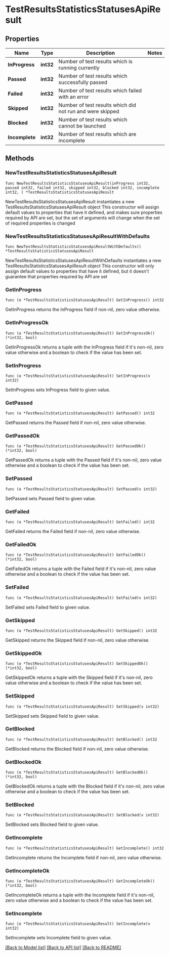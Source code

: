# TestResultsStatisticsStatusesApiResult

## Properties

Name | Type | Description | Notes
------------ | ------------- | ------------- | -------------
**InProgress** | **int32** | Number of test results which is running currently | 
**Passed** | **int32** | Number of test results which successfully passed | 
**Failed** | **int32** | Number of test results which failed with an error | 
**Skipped** | **int32** | Number of test results which did not run and were skipped | 
**Blocked** | **int32** | Number of test results which cannot be launched | 
**Incomplete** | **int32** | Number of test results which are incomplete | 

## Methods

### NewTestResultsStatisticsStatusesApiResult

`func NewTestResultsStatisticsStatusesApiResult(inProgress int32, passed int32, failed int32, skipped int32, blocked int32, incomplete int32, ) *TestResultsStatisticsStatusesApiResult`

NewTestResultsStatisticsStatusesApiResult instantiates a new TestResultsStatisticsStatusesApiResult object
This constructor will assign default values to properties that have it defined,
and makes sure properties required by API are set, but the set of arguments
will change when the set of required properties is changed

### NewTestResultsStatisticsStatusesApiResultWithDefaults

`func NewTestResultsStatisticsStatusesApiResultWithDefaults() *TestResultsStatisticsStatusesApiResult`

NewTestResultsStatisticsStatusesApiResultWithDefaults instantiates a new TestResultsStatisticsStatusesApiResult object
This constructor will only assign default values to properties that have it defined,
but it doesn't guarantee that properties required by API are set

### GetInProgress

`func (o *TestResultsStatisticsStatusesApiResult) GetInProgress() int32`

GetInProgress returns the InProgress field if non-nil, zero value otherwise.

### GetInProgressOk

`func (o *TestResultsStatisticsStatusesApiResult) GetInProgressOk() (*int32, bool)`

GetInProgressOk returns a tuple with the InProgress field if it's non-nil, zero value otherwise
and a boolean to check if the value has been set.

### SetInProgress

`func (o *TestResultsStatisticsStatusesApiResult) SetInProgress(v int32)`

SetInProgress sets InProgress field to given value.


### GetPassed

`func (o *TestResultsStatisticsStatusesApiResult) GetPassed() int32`

GetPassed returns the Passed field if non-nil, zero value otherwise.

### GetPassedOk

`func (o *TestResultsStatisticsStatusesApiResult) GetPassedOk() (*int32, bool)`

GetPassedOk returns a tuple with the Passed field if it's non-nil, zero value otherwise
and a boolean to check if the value has been set.

### SetPassed

`func (o *TestResultsStatisticsStatusesApiResult) SetPassed(v int32)`

SetPassed sets Passed field to given value.


### GetFailed

`func (o *TestResultsStatisticsStatusesApiResult) GetFailed() int32`

GetFailed returns the Failed field if non-nil, zero value otherwise.

### GetFailedOk

`func (o *TestResultsStatisticsStatusesApiResult) GetFailedOk() (*int32, bool)`

GetFailedOk returns a tuple with the Failed field if it's non-nil, zero value otherwise
and a boolean to check if the value has been set.

### SetFailed

`func (o *TestResultsStatisticsStatusesApiResult) SetFailed(v int32)`

SetFailed sets Failed field to given value.


### GetSkipped

`func (o *TestResultsStatisticsStatusesApiResult) GetSkipped() int32`

GetSkipped returns the Skipped field if non-nil, zero value otherwise.

### GetSkippedOk

`func (o *TestResultsStatisticsStatusesApiResult) GetSkippedOk() (*int32, bool)`

GetSkippedOk returns a tuple with the Skipped field if it's non-nil, zero value otherwise
and a boolean to check if the value has been set.

### SetSkipped

`func (o *TestResultsStatisticsStatusesApiResult) SetSkipped(v int32)`

SetSkipped sets Skipped field to given value.


### GetBlocked

`func (o *TestResultsStatisticsStatusesApiResult) GetBlocked() int32`

GetBlocked returns the Blocked field if non-nil, zero value otherwise.

### GetBlockedOk

`func (o *TestResultsStatisticsStatusesApiResult) GetBlockedOk() (*int32, bool)`

GetBlockedOk returns a tuple with the Blocked field if it's non-nil, zero value otherwise
and a boolean to check if the value has been set.

### SetBlocked

`func (o *TestResultsStatisticsStatusesApiResult) SetBlocked(v int32)`

SetBlocked sets Blocked field to given value.


### GetIncomplete

`func (o *TestResultsStatisticsStatusesApiResult) GetIncomplete() int32`

GetIncomplete returns the Incomplete field if non-nil, zero value otherwise.

### GetIncompleteOk

`func (o *TestResultsStatisticsStatusesApiResult) GetIncompleteOk() (*int32, bool)`

GetIncompleteOk returns a tuple with the Incomplete field if it's non-nil, zero value otherwise
and a boolean to check if the value has been set.

### SetIncomplete

`func (o *TestResultsStatisticsStatusesApiResult) SetIncomplete(v int32)`

SetIncomplete sets Incomplete field to given value.



[[Back to Model list]](../README.md#documentation-for-models) [[Back to API list]](../README.md#documentation-for-api-endpoints) [[Back to README]](../README.md)


